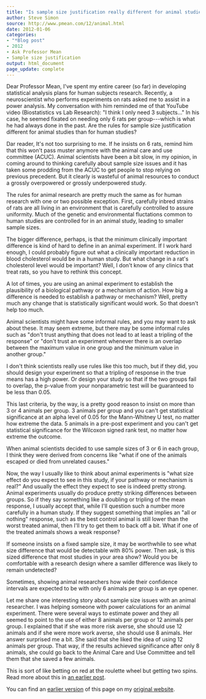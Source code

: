 ```yaml
---
title: "Is sample size justification really different for animal studies compared to human studies?"
author: Steve Simon
source: http://www.pmean.com/12/animal.html
date: 2012-01-06
categories:
- "*Blog post"
- 2012
- Ask Professor Mean
- Sample size justification
output: html_document
page_update: complete
---
```


Dear Professor Mean, I've spent my entire career (so far) in developing statistical analysis plans for human subjects research. Recently, a neuroscientist who performs experiments on rats asked me to assist in a power analysis. My conversation with him reminded me of that YouTube video (Biostatistics vs Lab Research): "I think I only need 3 subjects..." In his case, he seemed fixated on needing only 6 rats per group---which is what he had always done in the past. Are the rules for sample size justification different for animal studies than for human studies?

<!---More--->

Dar reader, It's not too surprising to me. If he insists on 6 rats, remind him that this won't pass muster anymore with the animal care and use committee (ACUC). Animal scientists have been a bit slow, in my opinion, in coming around to thinking carefully about sample size issues and it has taken some prodding from the ACUC to get people to stop relying on previous precedent. But it clearly is wasteful of animal resources to conduct a grossly overpowered or grossly underpowered study.

The rules for animal research are pretty much the same as for human research with one or two possible exception. First, carefully inbred strains of rats are all living in an environment that is carefully controlled to assure uniformity. Much of the genetic and environmental fluctations common to human studies are controlled for in an animal study, leading to smaller sample sizes.

The bigger difference, perhaps, is that the minimum clinically important difference is kind of hard to define in an animal experiment. If I work hard enough, I could probably figure out what a clinically important reduction in blood cholesterol would be in a human study. But what change in a rat's cholesterol level would be important? Well, I don't know of any clinics that treat rats, so you have to rethink this concept.

A lot of times, you are using an animal experiment to establish the plausibility of a biological pathway or a mechanism of action. How big a difference is needed to establish a pathway or mechanism? Well, pretty much any change that is statistically significant would work. So that doesn't help too much.

Animal scientists might have some informal rules, and you may want to ask about these. It may seem extreme, but there may be some informal rules such as "don't trust anything that does not lead to at least a tripling of the response" or "don't trust an experiment whenever there is an overlap between the maximum value in one group and the minimum value in another group."

I don't think scientists really use rules like this too much, but if they did, you should design your experiment so that a tripling of response in the true means has a high power. Or design your study so that if the two groups fail to overlap, the p-value from your nonparametric test will be guaranteed to be less than 0.05.

This last criteria, by the way, is a pretty good reason to insist on more than 3 or 4 animals per group. 3 animals per group and you can't get statistical significance at an alpha level of 0.05 for the Mann-Whitney U test, no matter how extreme the data. 5 animals in a pre-post experiment and you can't get statistical significance for the Wilcoxon signed rank test, no matter how extreme the outcome.

When animal scientists decided to use sample sizes of 3 or 6 in each group, I think they were derived from concerns like "what if one of the animals escaped or died from unrelated causes."

Now, the way I usually like to think about animal experiments is "what size effect do you expect to see in this study, if your pathway or mechanism is real?" And usually the effect they expect to see is indeed pretty strong. Animal experiments usually do produce pretty striking differences between groups. So if they say something like a doubling or tripling of the mean response, I usually accept that, while I'll question such a number more carefully in a human study. If they suggest something that implies an "all or nothing" response, such as the best control animal is still lower than the worst treated animal, then I'll try to get them to back off a bit. What if one of the treated animals shows a weak response?

If someone insists on a fixed sample size, it may be worthwhile to see what size difference that would be detectable with 80% power. Then ask, is this sized difference that most studies in your area show? Would you be comfortable with a research design where a samller difference was likely to remain undetected?

Sometimes, showing animal researchers how wide their confidence intervals are expected to be with only 6 animals per group is an eye opener.

Let me share one interesting story about sample size issues with an animal researcher. I was helping someone with power calculations for an animal experiment. There were several ways to estimate power and they all seemed to point to the use of either 8 animals per group or 12 animals per group. I explained that if she was more risk averse, she should use 12 animals and if she were more work averse, she should use 8 animals. Her answer surprised me a bit. She said that she liked the idea of using 12 animals per group. That way, if the results achieved significance after only 8 animals, she could go back to the Animal Care and Use Committee and tell them that she saved a few animals.

This is sort of like betting on red at the roulette wheel but getting two spins. Read more about this in [an earlier post][sim3].

[sim3]: http://new.pmean.com/early-stopping-animal/

You can find an [earlier version][sim1] of this page on my [original website][sim2].

[sim1]: http://www.pmean.com/12/animal.html
[sim2]: http://www.pmean.com/original_site.html
